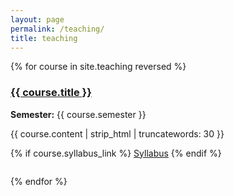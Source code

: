 ```yaml
---
layout: page
permalink: /teaching/
title: teaching
---
```


<div class="news">
  {% for course in site.teaching reversed %}
    <div class="course-item" style="margin-bottom: 2em;">
      <h3><a href="{{ course.link }}">{{ course.title }}</a></h3>
      <p>
        <strong>Semester:</strong> {{ course.semester }} <br/>
      </p>
      <p>{{ course.content | strip_html | truncatewords: 30 }}</p>
      {% if course.syllabus_link %}
        <a href="{{ course.syllabus_link | relative_url }}" class="btn btn-primary" target="_blank" rel="noopener">Syllabus</a>
      {% endif %}
    </div>
  {% endfor %}
</div>